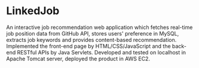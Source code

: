 # LinkedJob
An interactive job recommendation web application which fetches real-time job position data from GitHub API, stores users' preference in MySQL, extracts job keywords and provides content-based recommendation. Implemented the front-end page by HTML/CSS/JavaScript and the back-end RESTful APIs by Java Servlets. Developed and tested on localhost in Apache Tomcat server, deployed the product in AWS EC2.
